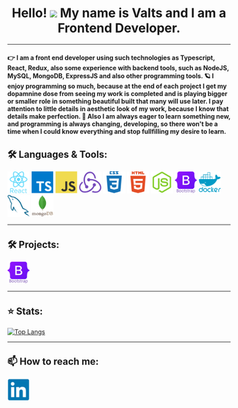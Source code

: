 ### <h1 align = "center">Hello! <img src="https://raw.githubusercontent.com/MartinHeinz/MartinHeinz/master/wave.gif" width="30px"> My name is Valts and I am a Frontend Developer.</h1>

---

<h4>👉 I am a front end developer using such technologies as Typescript, React, Redux, also some experience with backend tools, such as NodeJS, MySQL, MongoDB, ExpressJS and also other programming tools. 🪐 I enjoy programming so much, because at the end of each project I get my dopamnine dose from seeing my work is completed and is playing bigger or smaller role in something beautiful built that many will use later. I pay attention to little details in aesthetic look of my work, because I know that details make perfection. 🧩 Also I am always eager to learn something new, and programming is always changing, developing, so there won't be a time when I could know everything and stop fullfilling my desire to learn. </h4>

<h2>🛠️ Languages & Tools:</h2>

<code><a href="https://reactjs.org/" target="_blank" rel="noreferrer"><img src="https://github.com/devicons/devicon/blob/master/icons/react/react-original-wordmark.svg" width="50" height="50" alt="React" /></a></code>
<code><a href="https://www.typescriptlang.org/" target="_blank" rel="noreferrer"><img src="https://github.com/devicons/devicon/blob/master/icons/typescript/typescript-original.svg" width="50" height="50" alt="TypeScript" /></a></code>
<code><a href="https://developer.mozilla.org/en-US/docs/Web/JavaScript" target="_blank" rel="noreferrer"><img src="https://github.com/devicons/devicon/blob/master/icons/javascript/javascript-original.svg" width="50" height="50" alt="JavaScript" /></a></code>
<code><a href="https://redux.js.org/" target="_blank" rel="noreferrer"><img src="https://github.com/devicons/devicon/blob/master/icons/redux/redux-original.svg" alt="redux" width="50" height="50"/></a></code>
<code><a href="https://www.w3.org/TR/CSS/#css" target="_blank" rel="noreferrer"><img src="https://github.com/devicons/devicon/blob/master/icons/css3/css3-plain-wordmark.svg" width="50" height="50" alt="CSS3" /></a></code>
<code><a href="https://developer.mozilla.org/en-US/docs/Glossary/HTML5" target="_blank" rel="noreferrer"><img src="https://github.com/devicons/devicon/blob/master/icons/html5/html5-plain-wordmark.svg" width="50" height="50" alt="HTML5" /></a></code>
<code><a href="https://nodejs.org/en/" target="_blank" rel="noreferrer"><img src="https://github.com/devicons/devicon/blob/master/icons/nodejs/nodejs-original.svg" width="50" height="50" alt="NodeJS" /></a></code>
<code><a href="https://getbootstrap.com/" target="_blank" rel="noreferrer"><img src="https://github.com/devicons/devicon/blob/master/icons/bootstrap/bootstrap-original-wordmark.svg" width="50" height="50" alt="Bootstrap" /></a></code>
<code><a href="https://www.docker.com/" target="_blank" rel="noreferrer"><img src="https://github.com/devicons/devicon/blob/master/icons/docker/docker-plain-wordmark.svg" width="50" height="50"/></a></code>
<code><a href="https://www.mysql.com/" target="_blank" rel="noreferrer"><img src="https://github.com/devicons/devicon/blob/master/icons/mysql/mysql-original.svg" width="50" height="50"/></a></code>
<code><a href="https://www.mongodb.com/" target="_blank" rel="noreferrer"><img src="https://github.com/devicons/devicon/blob/master/icons/mongodb/mongodb-original-wordmark.svg" alt="mongo db" width="50" height="50"/></a></code>

---

<h2>🛠️ Projects:</h2>

<a href="[https://getbootstrap.com/](https://github.com/klibikis/23-RPS)" target="_blank" rel="noreferrer"><img src="https://github.com/devicons/devicon/blob/master/icons/bootstrap/bootstrap-original-wordmark.svg" width="50" height="50" alt="Bootstrap" /></a>

---

<h2>⭐️ Stats:</h2>

[![Top Langs](https://github-readme-stats.vercel.app/api/top-langs/?username=klibikis&hide=java,html,css&theme=radical)](https://github.com/anuraghazra/github-readme-stats)

---

<h2>📫 How to reach me:</h2>
<code><a href="https://www.linkedin.com/in/valtsklibikis/" target="_blank" rel="noreferrer"><img src="https://github.com/devicons/devicon/blob/master/icons/linkedin/linkedin-original.svg" width="50" height="50" alt="linkedIn" /></a></code>

